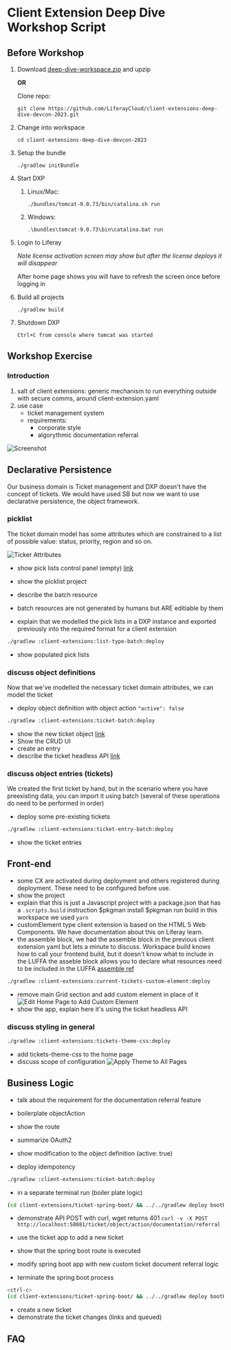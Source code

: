 # Client Extension Deep Dive Workshop Script

## Before Workshop

1. Download [deep-dive-workspace.zip](https://drive.google.com/file/d/1Ni5an-vf4tPBXM6nsgJjxTyz_Vs1DMYt/view) and upzip

   **OR**

   Clone repo:

   `git clone https://github.com/LiferayCloud/client-extensions-deep-dive-devcon-2023.git`

1. Change into workspace

   `cd client-extensions-deep-dive-devcon-2023`

1. Setup the bundle

   `./gradlew initBundle`

1. Start DXP
   1. Linux/Mac:

      `./bundles/tomcat-9.0.73/bin/catalina.sh run`

   1. Windows:

      `.\bundles\tomcat-9.0.73\bin\catalina.bat run`

1. Login to Liferay

   *Note license activation screen may show but after the license deploys it will disappear*

   After home page shows you will have to refresh the screen once before logging in

1. Build all projects

   `./gradlew build`

1. Shutdown DXP

   `Ctrl+C from console where tomcat was started`

<!--
### Sections

- Declarative Persistence
- Front-end
- Business Logic
-->

## Workshop Exercise

### Introduction

1. salt of client extensions: generic mechanism to run everything outside with secure comms, around client-extension.yaml
1. use case
   - ticket management system
   - requirements:
      - corporate style
      - algorythmic documentation referral

![Screenshot](./application-screenshot.png)

## Declarative Persistence

Our business domain is Ticket management and DXP doesn't have the concept of tickets. We would have used SB but now we want to use declarative persistence, the object framework.

### picklist

The ticket domain model has some attributes which are constrained to a list of possible value: status, priority, region and so on.

![Ticker Attributes](./ticket-attributes.png)

- show pick lists control panel (empty)
   [link](http://localhost:8080/group/guest/~/control_panel/manage?p_p_id=com_liferay_object_web_internal_list_type_portlet_portlet_ListTypeDefinitionsPortlet&p_p_lifecycle=0&p_p_state=maximized)

- show the picklist project
- describe the batch resource
- batch resources are not generated by humans but ARE editiable by them
- explain that we modelled the pick lists in a DXP instance and exported previously into the required format for a client extension

```bash
./gradlew :client-extensions:list-type-batch:deploy
```

- show populated pick lists

### discuss object definitions

Now that we've modelled the necessary ticket domain attributes, we can model the ticket

- deploy object definition with object action `"active": false`

```bash
./gradlew :client-extensions:ticket-batch:deploy
```

- show the new ticket object
   [link]()
- Show the CRUD UI
- create an entry
- describe the ticket headless API
   [link](http://localhost:8080/o/api?endpoint=http://localhost:8080/o/c/tickets/openapi.json)

### discuss object entries (tickets)

We created the first ticket by hand, but in the scenario where you have preexisting data, you can import it using batch (several of these operations do need to be performed in order)

- deploy some pre-existing tickets

```bash
./gradlew :client-extensions:ticket-entry-batch:deploy
```

- show the ticket entries

## Front-end

- some CX are activated during deployment and others registered during deployment. These need to be configured before use.
- show the project
- explain that this is just a Javascript project with a package.json that has a `.scripts.build` instruction
   $pkgman install
   $pkgman run build
   in this workspace we used `yarn`
- customElement type client extension is based on the HTML 5 Web Components. We have documentation about this on Liferay learn.
- the assemble block,
   we had the assemble block in the previous client extension yaml but lets a minute to discuss.
   Workspace build knows how to call your frontend build, but it doesn't know what to include in the LUFFA
   the asseble block allows you to declare what resources need to be included in the LUFFA
      [assemble ref]()

```bash
./gradlew :client-extensions:current-tickets-custom-element:deploy
```

- remove main Grid section and add custom element in place of it
  ![Edit Home Page to Add Custom Element](./edit-home-page.gif)
- show the app, explain here it's using the ticket headless API

### discuss styling in general

```bash
./gradlew :client-extensions:tickets-theme-css:deploy
```

- add tickets-theme-css to the home page
- discuss scope of configuration
  ![Apply Theme to All Pages](./apply-theme.gif)

## Business Logic

- talk about the requirement for the documentation referral feature
- boilerplate objectAction
- show the route
- summarize OAuth2

- show modification to the object definition (active: true)
- deploy idempotency

```bash
./gradlew :client-extensions:ticket-batch:deploy
```

- in a separate terminal run (boiler plate logic)

```bash
(cd client-extensions/ticket-spring-boot/ && ../../gradlew deploy bootRun)
```

- demonstrate API POST with curl, wget returns 401
   `curl -v -X POST http://localhost:58081/ticket/object/action/documentation/referral`

- use the ticket app to add a new ticket
- show that the spring boot route is executed

- modify spring boot app with new custom ticket document referral logic

- terminate the spring boot process

```bash
<ctrl-c>
(cd client-extensions/ticket-spring-boot/ && ../../gradlew deploy bootRun)
```

- create a new ticket
- demonstrate the ticket changes (links and queued)

## FAQ
